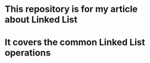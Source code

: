 # This repository is for my article about Linked List
# It covers the common Linked List operations
